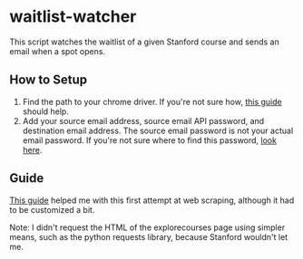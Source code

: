 # waitlist-watcher
This script watches the waitlist of a given Stanford course and sends an email when a spot opens.

## How to Setup
1. Find the path to your chrome driver. If you're not sure how, [this guide](https://www.youtube.com/watch?v=KrHHnbfbEtE&themeRefresh=1) should help.
2. Add your source email address, source email API password, and destination email address. The source email password is not your actual email password. If you're not sure where to find this password, [look here](https://www.youtube.com/watch?v=JRCJ6RtE3xU).

## Guide
[This guide](https://www.scrapingbee.com/blog/selenium-python/) helped me with this first attempt at web scraping, although it had to be customized a bit.

Note: I didn't request the HTML of the explorecourses page using simpler means, such as the python requests library, because Stanford wouldn't let me.
